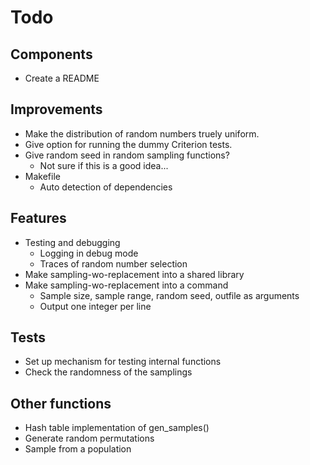 # Todo


## Components

* Create a README


## Improvements

* Make the distribution of random numbers truely uniform.
* Give option for running the dummy Criterion tests.
* Give random seed in random sampling functions?
  * Not sure if this is a good idea...
* Makefile
  * Auto detection of dependencies


## Features

* Testing and debugging
  * Logging in debug mode
  * Traces of random number selection
* Make sampling-wo-replacement into a shared library
* Make sampling-wo-replacement into a command
  * Sample size, sample range, random seed, outfile as arguments
  * Output one integer per line


## Tests

* Set up mechanism for testing internal functions
* Check the randomness of the samplings


## Other functions

* Hash table implementation of gen_samples()
* Generate random permutations
* Sample from a population